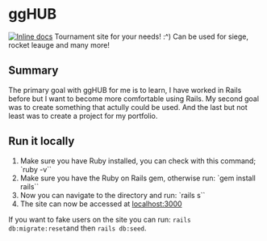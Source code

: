 # ggHUB
[![Inline docs](http://inch-ci.org/github/itggot-jonathan-lindqvist/gghub.svg?branch=master)](http://inch-ci.org/github/itggot-jonathan-lindqvist/gghub)
Tournament site for your needs! :^)
Can be used for siege, rocket leauge and many more!
## Summary 
The primary goal with ggHUB for me is to learn, I have worked in Rails before but I want to become more comfortable using Rails. My second goal was to create something that actully could be used. And the last but not least was to create a project for my portfolio.

## Run it locally
1. Make sure you have Ruby installed, you can check with this command; `ruby -v``
2. Make sure you have the Ruby on Rails gem, otherwise run: `gem install rails``
3. Now you can navigate to the directory and run: `rails s``
4. The site can now be accessed at [localhost:3000](localhost:3000) 

If you want to fake users on the site you can run: `rails db:migrate:reset`and then `rails db:seed`.
